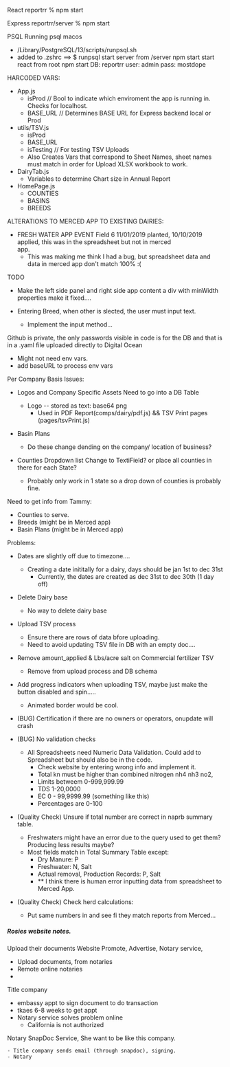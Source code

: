 React
  reportrr % npm start

Express
  reportrr/server % npm start 

PSQL
  Running psql macos 
  - /Library/PostgreSQL/13/scripts/runpsql.sh
  - added to .zshrc ==> $ runpsql
  start server from /server npm start
  start react from root npm start
  DB: reportrr
  user: admin
  pass: mostdope

HARCODED VARS:
  - App.js
    - isProd // Bool to indicate which enviroment the app is running in. Checks for localhost.
    - BASE_URL // Determines BASE URL for Express backend local or Prod
  - utils/TSV.js
    - isProd
    - BASE_URL 
    - isTesting // For testing TSV Uploads
    - Also Creates Vars that correspond to Sheet Names, sheet names must match in order for Upload XLSX workbook to work.
  - DairyTab.js
    - Variables to determine Chart size in Annual Report
  - HomePage.js
    - COUNTIES
    - BASINS 
    - BREEDS
  

ALTERATIONS TO MERCED APP TO EXISTING DAIRIES:
  - FRESH WATER APP EVENT Field 6 11/01/2019 planted, 10/10/2019 applied, this was in the spreadsheet but not in merced   
      app.
    - This was making me think I had a bug, but spreadsheet data and data in merced app don't match 100% :(



TODO

- Make the left side panel and right side app content a div with minWidth properties make it fixed....

- Entering Breed, when other is slected, the user must input text. 
  - Implement the input method...

Github is private, the only passwords visible in code is for the DB and that is in a .yaml file uploaded directly to Digital Ocean
  - Might not need env vars.
  - add baseURL to process env vars 


Per Company Basis Issues:
- Logos and Company Specific Assets Need to go into a DB Table
  - Logo -- stored as text: base64 png
    - Used in PDF Report(comps/dairy/pdf.js) && TSV Print pages (pages/tsvPrint.js)

- Basin Plans
  - Do these change dending on the company/ location of business?

- Counties Dropdown list 
  Change to TextiField? or place all counties in there for each State?
  - Probably only work in 1 state so a drop down of counties is probably fine.


Need to get info from Tammy:
   - Counties to serve.
   - Breeds (might be in Merced app)
   - Basin Plans (might be in Merced app)




Problems:
  
  - Dates are slightly off due to timezone....
    - Creating a date inititally for a dairy, days should be jan 1st to dec 31st 
      - Currently, the dates are created as dec 31st to dec 30th (1 day off)
      

  - Delete Dairy base
    - No way to delete dairy base


  - Upload TSV process 
    - Ensure there are rows of data bfore uploading.
    - Need to avoid updating TSV file in DB with an empty doc....

  - Remove amount_applied & Lbs/acre salt on Commercial fertilizer TSV
    - Remove from upload process and DB schema

  - Add progress indicators when uploading TSV, maybe just make the button disabled and spin..... 
    - Animated border would be cool.

  - (BUG) Certification if there are no owners or operators, onupdate will crash

  - (BUG) No validation checks
    - All Spreadsheets need Numeric Data Validation. Could add to Spreadsheet but should also be in the code.
      - Check website by entering wrong info and implement it.
      - Total kn must be higher than combined nitrogen nh4 nh3 no2,
      - Limits betweem 0-999,999.99
      - TDS 1-20,0000
      - EC 0 - 99,9999.99 (something like this)
      - Percentages are 0-100

  - (Quality Check) Unsure if total number are correct in naprb summary table.
      - Freshwaters might have an error due to the query used to get them? Producing less results maybe?
      - Most fields match in Total Summary Table except:
        - Dry Manure: P
        - Freshwater: N, Salt
        - Actual removal, Production Records: P, Salt
        - ** I think there is human error inputting data from spreadsheet to Merced App.

  - (Quality Check) Check herd calculations: 
    - Put same numbers in and see fi they match reports from Merced...

 



##### Rosies website notes.
Upload their documents
Website
Promote, Advertise, 
Notary service, 
  - Upload documents, from notaries
  - Remote online notaries
  - 
Title company
  - embassy appt to sign document to do transaction
  - tkaes 6-8 weeks to get appt
  - Notary service solves problem online
    - California is not authorized
   
  Notary SnapDoc Service, She want to be like this company.

    - Title company sends email (through snapdoc), signing.
    - Notary 